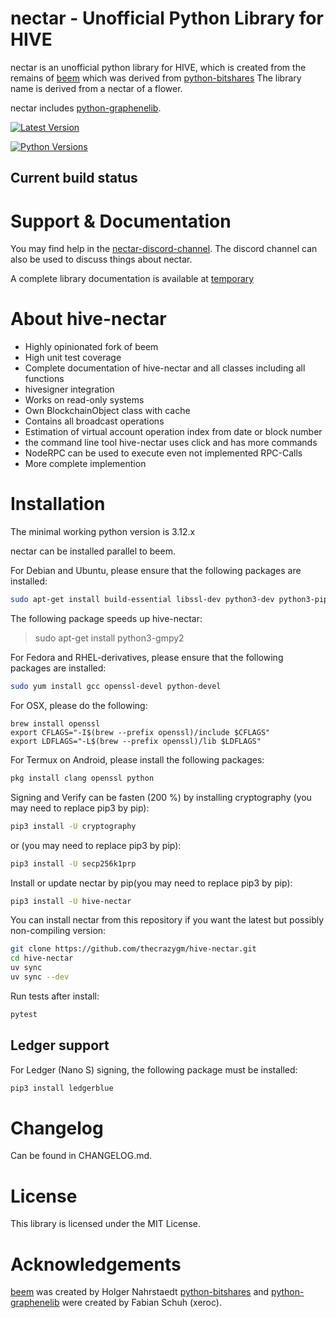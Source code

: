 # nectar - Unofficial Python Library for HIVE

nectar is an unofficial python library for HIVE, which is
created from the remains of [beem](https://github.com/holgern/beem) which was derived from [python-bitshares](https://github.com/xeroc/python-bitshares)
The library name is derived from a nectar of a flower.

nectar includes [python-graphenelib](https://github.com/xeroc/python-graphenelib).

[![Latest Version](https://img.shields.io/pypi/v/hive-nectar.svg)](https://pypi.python.org/pypi/hive-nectar/)

[![Python Versions](https://img.shields.io/pypi/pyversions/hive-nectar.svg)](https://pypi.python.org/pypi/hive-nectar/)

## Current build status

# Support & Documentation

You may find help in the [nectar-discord-channel](). The discord channel can also be used to discuss things about nectar.

A complete library documentation is available at
[temporary]()

# About hive-nectar

- Highly opinionated fork of beem
- High unit test coverage
- Complete documentation of hive-nectar and all classes including all functions
- hivesigner integration
- Works on read-only systems
- Own BlockchainObject class with cache
- Contains all broadcast operations
- Estimation of virtual account operation index from date or block number
- the command line tool hive-nectar uses click and has more commands
- NodeRPC can be used to execute even not implemented RPC-Calls
- More complete implemention

# Installation

The minimal working python version is 3.12.x

nectar can be installed parallel to beem.

For Debian and Ubuntu, please ensure that the following packages are installed:

```bash
sudo apt-get install build-essential libssl-dev python3-dev python3-pip python3-setuptools
```

The following package speeds up hive-nectar:

> sudo apt-get install python3-gmpy2

For Fedora and RHEL-derivatives, please ensure that the following
packages are installed:

```bash
sudo yum install gcc openssl-devel python-devel
```

For OSX, please do the following:

    brew install openssl
    export CFLAGS="-I$(brew --prefix openssl)/include $CFLAGS"
    export LDFLAGS="-L$(brew --prefix openssl)/lib $LDFLAGS"

For Termux on Android, please install the following packages:

```bash
pkg install clang openssl python
```

Signing and Verify can be fasten (200 %) by installing cryptography (you
may need to replace pip3 by pip):

```bash
pip3 install -U cryptography
```

or (you may need to replace pip3 by pip):

```bash
pip3 install -U secp256k1prp
```

Install or update nectar by pip(you may need to replace pip3 by pip):

```bash
pip3 install -U hive-nectar
```

You can install nectar from this repository if you want the latest but
possibly non-compiling version:

```bash
git clone https://github.com/thecrazygm/hive-nectar.git
cd hive-nectar
uv sync
uv sync --dev
```

Run tests after install:

```bash
pytest
```

## Ledger support

For Ledger (Nano S) signing, the following package must be installed:

```bash
pip3 install ledgerblue
```

# Changelog

Can be found in CHANGELOG.md.

# License

This library is licensed under the MIT License.

# Acknowledgements

[beem](https://github.com/holgern/beem) was created by Holger Nahrstaedt
[python-bitshares](https://github.com/xeroc/python-bitshares) and [python-graphenelib](https://github.com/xeroc/python-graphenelib) were created by Fabian Schuh (xeroc).
